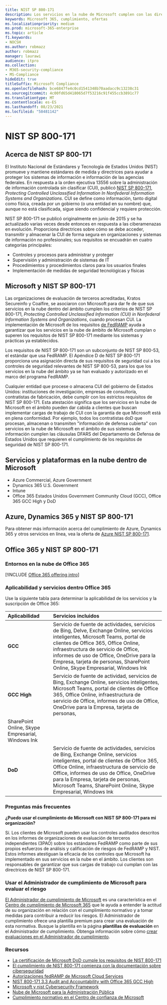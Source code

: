 ```yaml
---
title: NIST SP 800-171
description: Los servicios en la nube de Microsoft cumplen con las directrices de NIST SP 800-171 para proteger la información controlada sin clasificar (CUI) en sistemas de información no profesionales.
keywords: Microsoft 365, cumplimiento, ofertas
ms.localizationpriority: medium
ms.prod: microsoft-365-enterprise
ms.topic: article
f1.keywords:
- NOCSH
ms.author: robmazz
author: robmazz
manager: laurawi
audience: itpro
ms.collection:
- M365-security-compliance
- MS-Compliance
hideEdit: true
titleSuffix: Microsoft Compliance
ms.openlocfilehash: bce6847fe4c0cd1541348b70aadacc9c13238c31
ms.sourcegitcommit: 4c00fd65d418065d7f53216c91f455ccb3891c77
ms.translationtype: MT
ms.contentlocale: es-ES
ms.lasthandoff: 08/23/2021
ms.locfileid: "58481142"
---
```

# <a name="nist-sp-800-171"></a>NIST SP 800-171

## <a name="about-nist-sp-800-171"></a>Acerca de NIST SP 800-171

El Instituto Nacional de Estándares y Tecnología de Estados Unidos (NIST) promueve y mantiene estándares de medida y directrices para ayudar a proteger los sistemas de información e información de las agencias federales. En respuesta a la orden ejecutiva 13556 sobre la administración de información controlada sin clasificar (CUI), publicó [NIST SP 800-171](https://csrc.nist.gov/publications/detail/sp/800-171/rev-1/final), *Protecting Controlled Unclassified Information In Nonfederal Information Systems and Organizations*. CUI se define como información, tanto digital como física, creada por un gobierno (o una entidad en su nombre) que, aunque no está clasificada, sigue siendo confidencial y requiere protección.

NIST SP 800-171 se publicó originalmente en junio de 2015 y se ha actualizado varias veces desde entonces en respuesta a las ciberamenazas en evolución. Proporciona directrices sobre cómo se debe acceder, transmitir y almacenar la CUI de forma segura en organizaciones y sistemas de información no profesionales; sus requisitos se encuadrán en cuatro categorías principales:

- Controles y procesos para administrar y proteger
- Supervisión y administración de sistemas de IT
- Procedimientos y procedimientos claros para los usuarios finales
- Implementación de medidas de seguridad tecnológicas y físicas

## <a name="microsoft-and-nist-sp-800-171"></a>Microsoft y NIST SP 800-171

Las organizaciones de evaluación de terceros acreditadas, Kratos Secureinfo y Coalfire, se asociaron con Microsoft para dar fe de que sus servicios en la nube dentro del ámbito cumplen los criterios de NIST SP 800-171, *Protecting Controlled Unclassified Information (CUI) in Nonfederal Information Systems and Organizations*, cuando procesan CUI. La implementación de Microsoft de los requisitos [de FedRAMP](offering-fedramp.md) ayuda a garantizar que los servicios en la nube de ámbito de Microsoft cumplan o superen los requisitos de NIST SP 800-171 mediante los sistemas y prácticas ya establecidos.

Los requisitos de NIST SP 800-171 son un subconjunto de NIST SP 800-53, el estándar que usa FedRAMP. El Apéndice D de NIST SP 800-171 proporciona una asignación directa de sus requisitos de seguridad cui a los controles de seguridad relevantes de NIST SP 800-53, para los que los servicios en la nube del ámbito ya se han evaluado y autorizado en el marco del programa FedRAMP.

Cualquier entidad que procese o almacena CUI del gobierno de Estados Unidos: instituciones de investigación, empresas de consultoría, contratistas de fabricación, debe cumplir con los estrictos requisitos de NIST SP 800-171. Esta atestación significa que los servicios en la nube de Microsoft en el ámbito pueden dar cabida a clientes que buscan implementar cargas de trabajo de CUI con la garantía de que Microsoft está en plena conformidad. Por ejemplo, todos los contratistas doD que procesan, almacenan o transmiten "información de defensa cubierta" con servicios en la nube de Microsoft en el ámbito de sus sistemas de información cumplen las cláusulas DFARS del Departamento de Defensa de Estados Unidos que requieren el cumplimiento de los requisitos de seguridad de NIST SP 800-171.

## <a name="microsoft-in-scope-cloud-platforms--services"></a>Servicios y plataformas en la nube dentro de Microsoft

- Azure Commercial, Azure Government
- Dynamics 365 U.S. Government
- Intune
- Office 365 Estados Unidos Government Community Cloud (GCC), Office 365 GCC High y DoD

## <a name="azure-dynamics-365-and-nist-sp-800-171"></a>Azure, Dynamics 365 y NIST SP 800-171

Para obtener más información acerca del cumplimiento de Azure, Dynamics 365 y otros servicios en línea, vea la oferta de [Azure NIST SP 800-171](/azure/compliance/offerings/offering-nist-800-171).

## <a name="office-365-and-nist-sp-800-171"></a>Office 365 y NIST SP 800-171

### <a name="office-365-cloud-environments"></a>Entornos en la nube de Office 365

[!INCLUDE [Office 365 offering intro](../includes/o365-offering-introduction.md)]

### <a name="office-365-applicability-and-in-scope-services"></a>Aplicabilidad y servicios dentro Office 365

Use la siguiente tabla para determinar la aplicabilidad de los servicios y la suscripción de Office 365:

| **Aplicabilidad** | **Servicios incluidos** |
|:------------------|:----------------------|
| **GCC** | Servicio de fuente de actividades, servicios de Bing, Delve, Exchange Online, servicios inteligentes, Microsoft Teams, portal de clientes de Office 365, Office Online, infraestructura de servicio de Office, informes de uso de Office, OneDrive para la Empresa, tarjeta de personas, SharePoint Online, Skype Empresarial, Windows Ink |
| **GCC High** | Servicio de fuente de actividad, servicios de Bing, Exchange Online, servicios inteligentes, Microsoft Teams, portal de clientes de Office 365, Office Online, infraestructura de servicio de Office, informes de uso de Office, OneDrive para la Empresa, tarjeta de personas, 
SharePoint Online, Skype Empresarial, Windows Ink |
| **DoD** | Servicio de fuente de actividades, servicios de Bing, Exchange Online, servicios inteligentes, portal de clientes de Office 365, Office Online, infraestructura de servicio de Office, informes de uso de Office, OneDrive para la Empresa, tarjeta de personas, Microsoft Teams, SharePoint Online, Skype Empresarial, Windows Ink |

### <a name="frequently-asked-questions"></a>Preguntas más frecuentes

**¿Puedo usar el cumplimiento de Microsoft con NIST SP 800-171 para mi organización?**

Sí. Los clientes de Microsoft pueden usar los controles auditados descritos en los informes de organizaciones de evaluación de terceros independientes (3PAO) sobre los estándares FedRAMP como parte de sus propios esfuerzos de análisis y calificación de riesgos de FedRAMP y NIST. Estos informes atestiguan la eficacia de los controles que Microsoft ha implementado en sus servicios en la nube en el ámbito. Los clientes son responsables de garantizar que sus cargas de trabajo cui cumplan con las directrices de NIST SP 800-171.

### <a name="use-microsoft-compliance-manager-to-assess-your-risk"></a>Usar el Administrador de cumplimiento de Microsoft para evaluar el riesgo

[El Administrador de cumplimiento de Microsoft](/microsoft-365/compliance/compliance-manager) es una característica en el [Centro de cumplimiento de Microsoft 365](/microsoft-365/compliance/microsoft-365-compliance-center) que le ayuda a entender la actitud de su organización en relación con el cumplimiento normativo y a tomar medidas para contribuir a reducir los riesgos. El Administrador de cumplimiento ofrece una plantilla premium para crear una evaluación de esta normativa. Busque la plantilla en la página **plantillas de evaluación** en el Administrador de cumplimiento. Obtenga información sobre cómo [crear evaluaciones en el Administrador de cumplimiento](/microsoft-365/compliance/compliance-manager-assessments).

### <a name="resources"></a>Recursos

- [La certificación de Microsoft DoD cumple los requisitos de NIST 800-171](offering-DoD-DISA-L2-L4-L5.md)
- [El cumplimiento de NIST 800-171 comienza con la documentación sobre ciberseguridad](https://www.nist800171.com/)
- [Autorizaciones fedRAMP de Microsoft Cloud Services](https://marketplace.fedramp.gov/index.html?status=Compliant&sort=productName#/products)
- [NIST 800-171 3.3 Audit and Accountability with Office 365 GCC High](https://info.summit7systems.com/blog/nist-3.3-audit-and-accountability-with-office-365)
- [Microsoft y nist Cybersecurity Framework](offering-nist-csf.md)
- [Nube de Microsoft para la Administración Pública](https://www.microsoft.com/enterprise/government)
- [Cumplimiento normativo en el Centro de confianza de Microsoft](https://www.microsoft.com/trust-center/compliance/compliance-overview)
